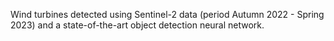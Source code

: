 Wind turbines detected using Sentinel-2 data (period Autumn 2022 - Spring 2023) and a state-of-the-art object detection neural network.

